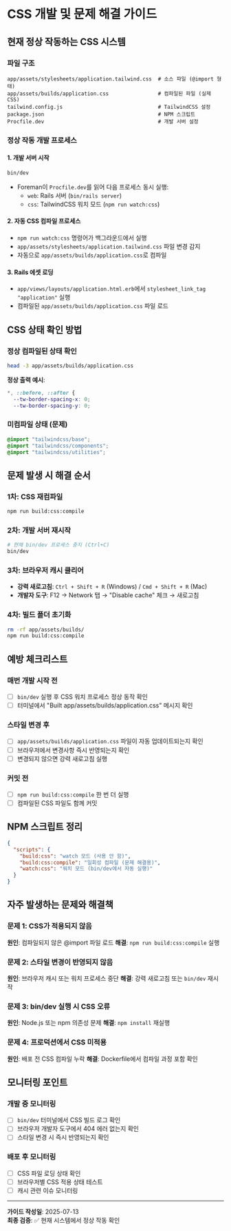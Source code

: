 # CSS 개발 및 문제 해결 가이드

## 현재 정상 작동하는 CSS 시스템

### 파일 구조
```
app/assets/stylesheets/application.tailwind.css  # 소스 파일 (@import 형태)
app/assets/builds/application.css                # 컴파일된 파일 (실제 CSS)
tailwind.config.js                               # TailwindCSS 설정
package.json                                     # NPM 스크립트
Procfile.dev                                     # 개발 서버 설정
```

### 정상 작동 개발 프로세스

#### 1. 개발 서버 시작
```bash
bin/dev
```
- Foreman이 `Procfile.dev`를 읽어 다음 프로세스 동시 실행:
  - `web`: Rails 서버 (`bin/rails server`)
  - `css`: TailwindCSS 워치 모드 (`npm run watch:css`)

#### 2. 자동 CSS 컴파일 프로세스
- `npm run watch:css` 명령어가 백그라운드에서 실행
- `app/assets/stylesheets/application.tailwind.css` 파일 변경 감지
- 자동으로 `app/assets/builds/application.css`로 컴파일

#### 3. Rails 에셋 로딩
- `app/views/layouts/application.html.erb`에서 `stylesheet_link_tag "application"` 실행
- 컴파일된 `app/assets/builds/application.css` 파일 로드

## CSS 상태 확인 방법

### 정상 컴파일된 상태 확인
```bash
head -3 app/assets/builds/application.css
```
**정상 출력 예시**:
```css
*, ::before, ::after {
  --tw-border-spacing-x: 0;
  --tw-border-spacing-y: 0;
```

### 미컴파일 상태 (문제)
```css
@import "tailwindcss/base";
@import "tailwindcss/components";
@import "tailwindcss/utilities";
```

## 문제 발생 시 해결 순서

### 1차: CSS 재컴파일
```bash
npm run build:css:compile
```

### 2차: 개발 서버 재시작
```bash
# 현재 bin/dev 프로세스 중지 (Ctrl+C)
bin/dev
```

### 3차: 브라우저 캐시 클리어
- **강력 새로고침**: `Ctrl + Shift + R` (Windows) / `Cmd + Shift + R` (Mac)
- **개발자 도구**: F12 → Network 탭 → "Disable cache" 체크 → 새로고침

### 4차: 빌드 폴더 초기화
```bash
rm -rf app/assets/builds/
npm run build:css:compile
```

## 예방 체크리스트

### 매번 개발 시작 전
- [ ] `bin/dev` 실행 후 CSS 워치 프로세스 정상 동작 확인
- [ ] 터미널에서 "Built app/assets/builds/application.css" 메시지 확인

### 스타일 변경 후
- [ ] `app/assets/builds/application.css` 파일이 자동 업데이트되는지 확인
- [ ] 브라우저에서 변경사항 즉시 반영되는지 확인
- [ ] 변경되지 않으면 강력 새로고침 실행

### 커밋 전
- [ ] `npm run build:css:compile` 한 번 더 실행
- [ ] 컴파일된 CSS 파일도 함께 커밋

## NPM 스크립트 정리

```json
{
  "scripts": {
    "build:css": "watch 모드 (사용 안 함)",
    "build:css:compile": "일회성 컴파일 (문제 해결용)",
    "watch:css": "워치 모드 (bin/dev에서 자동 실행)"
  }
}
```

## 자주 발생하는 문제와 해결책

### 문제 1: CSS가 적용되지 않음
**원인**: 컴파일되지 않은 @import 파일 로드
**해결**: `npm run build:css:compile` 실행

### 문제 2: 스타일 변경이 반영되지 않음
**원인**: 브라우저 캐시 또는 워치 프로세스 중단
**해결**: 강력 새로고침 또는 `bin/dev` 재시작

### 문제 3: bin/dev 실행 시 CSS 오류
**원인**: Node.js 또는 npm 의존성 문제
**해결**: `npm install` 재실행

### 문제 4: 프로덕션에서 CSS 미적용
**원인**: 배포 전 CSS 컴파일 누락
**해결**: Dockerfile에서 컴파일 과정 포함 확인

## 모니터링 포인트

### 개발 중 모니터링
- [ ] `bin/dev` 터미널에서 CSS 빌드 로그 확인
- [ ] 브라우저 개발자 도구에서 404 에러 없는지 확인
- [ ] 스타일 변경 시 즉시 반영되는지 확인

### 배포 후 모니터링
- [ ] CSS 파일 로딩 상태 확인
- [ ] 브라우저별 CSS 적용 상태 테스트
- [ ] 캐시 관련 이슈 모니터링

---

**가이드 작성일**: 2025-07-13  
**최종 검증**: ✅ 현재 시스템에서 정상 작동 확인
